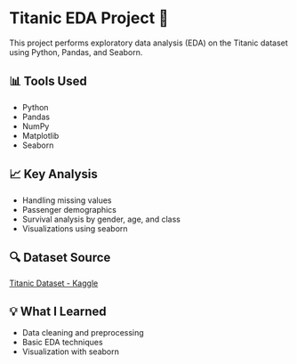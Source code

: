# Titanic EDA Project 🚢

This project performs exploratory data analysis (EDA) on the Titanic dataset using Python, Pandas, and Seaborn.

## 📊 Tools Used
- Python
- Pandas
- NumPy
- Matplotlib
- Seaborn

## 📈 Key Analysis
- Handling missing values
- Passenger demographics
- Survival analysis by gender, age, and class
- Visualizations using seaborn

## 🔍 Dataset Source
[Titanic Dataset - Kaggle](https://www.kaggle.com/c/titanic/data)

## 💡 What I Learned
- Data cleaning and preprocessing
- Basic EDA techniques
- Visualization with seaborn
